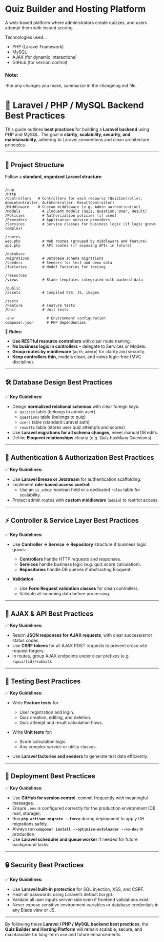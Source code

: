 # Quiz Builder and Hosting Platform

A web-based platform where administrators create quizzes, and users attempt them with instant scoring.

Technologies used...

- PHP (Laravel Framework)
- MySQL
- AJAX (for dynamic interactions)
- GitHub (for version control)

### Note:
-For any changes you make, summarize in the changelog.md file.

# 🚀 Laravel / PHP / MySQL Backend Best Practices

This guide outlines **best practices** for building a **Laravel backend** using PHP and MySQL. The goal is **clarity, scalability, security, and maintainability**, adhering to Laravel conventions and clean architecture principles.

---

## 📁 Project Structure

Follow a **standard, organized Laravel structure**:

```

/app
/Http
/Controllers   # Controllers for each resource (QuizController, AdminController, AuthController, ResultController)
/Middleware    # Custom middleware (e.g. Admin authentication)
/Models          # Eloquent models (Quiz, Question, User, Result)
/Policies        # Authorization policies (if used)
/Providers       # Application service providers
/Services        # Service classes for business logic (if logic grows complex)

/routes
web.php          # Web routes (grouped by middleware and feature)
api.php          # API routes (if exposing APIs in future)

/database
/migrations      # Database schema migrations
/seeders         # Seeders for test and demo data
/factories       # Model factories for testing

/resources
/views           # Blade templates integrated with backend data

/public
/assets          # Compiled CSS, JS, images

/tests
/Feature         # Feature tests
/Unit            # Unit tests

.env               # Environment configuration
composer.json      # PHP dependencies

```

🔖 **Rules:**

- **Use RESTful resource controllers** with clear route naming.
- **No business logic in controllers** – delegate to Services or Models.
- **Group routes by middleware** (`auth`, `admin`) for clarity and security.
- **Keep controllers thin**, models clean, and views logic-free (MVC discipline).

---

## 🛠️ Database Design Best Practices

✅ **Key Guidelines:**

- Design **normalized relational schemas** with clear foreign keys:
  - `quizzes` table (belongs to admin user)
  - `questions` table (belongs to quiz)
  - `users` table (standard Laravel auth)
  - `results` table (stores user quiz attempts and scores)
- Use **Laravel migrations for all schema changes**, never manual DB edits.
- Define **Eloquent relationships** clearly (e.g. Quiz hasMany Questions).

---

## 🔐 Authentication & Authorization Best Practices

✅ **Key Guidelines:**

- Use **Laravel Breeze or Jetstream** for authentication scaffolding.
- Implement **role-based access control**:
  - Use an `is_admin` boolean field or a dedicated `roles` table for scalability.
- Protect admin routes with **custom middleware** (`admin`) to restrict access.

---

## ⚡ Controller & Service Layer Best Practices

✅ **Key Guidelines:**

- Use **Controller → Service → Repository** structure if business logic grows:
  - **Controllers** handle HTTP requests and responses.
  - **Services** handle business logic (e.g. quiz score calculation).
  - **Repositories** handle DB queries if abstracting Eloquent.

- **Validation**:
  - Use **Form Request validation classes** for clean controllers.
  - Validate all incoming data before processing.

---

## 🔄 AJAX & API Best Practices

✅ **Key Guidelines:**

- Return **JSON responses for AJAX requests**, with clear success/error status codes.
- Use **CSRF tokens** for all AJAX POST requests to prevent cross-site request forgery.
- In routes, group AJAX endpoints under clear prefixes (e.g. `/quiz/{id}/submit`).

---

## 🧪 Testing Best Practices

✅ **Key Guidelines:**

- Write **Feature tests** for:
  - User registration and login.
  - Quiz creation, editing, and deletion.
  - Quiz attempt and result calculation flows.

- Write **Unit tests** for:
  - Score calculation logic.
  - Any complex service or utility classes.

- Use **Laravel factories and seeders** to generate test data efficiently.

---

## 🚀 Deployment Best Practices

✅ **Key Guidelines:**

- Use **GitHub for version control**, commit frequently with meaningful messages.
- Ensure `.env` is configured correctly for the production environment (DB, mail, storage).
- Run **`php artisan migrate --force`** during deployment to apply DB migrations safely.
- Always run **`composer install --optimize-autoloader --no-dev`** in production.
- Use **Laravel scheduler and queue worker** if needed for future background tasks.

---

## 🔒 Security Best Practices

✅ **Key Guidelines:**

- Use **Laravel built-in protection** for SQL injection, XSS, and CSRF.
- Hash all passwords using Laravel’s default bcrypt.
- Validate all user inputs server-side even if frontend validations exist.
- Never expose sensitive environment variables or database credentials in any Blade view or JS.

---

By following these **Laravel / PHP / MySQL backend best practices**, the **Quiz Builder and Hosting Platform** will remain scalable, secure, and maintainable for long-term use and future enhancements.